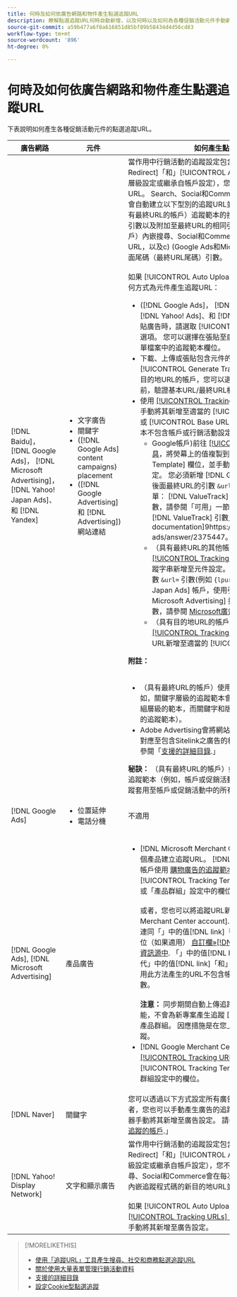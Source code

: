 ```yaml
---
title: 何時及如何依廣告網路和物件產生點選追蹤URL
description: 瞭解點選追蹤URL何時自動新增，以及何時以及如何為各種促銷活動元件手動新增。
source-git-commit: a59b477a6f8a616851d85bf89b58434d4d56cd83
workflow-type: tm+mt
source-wordcount: '896'
ht-degree: 0%

---
```


# 何時及如何依廣告網路和物件產生點選追蹤URL

下表說明如何產生各種促銷活動元件的點選追蹤URL。

| 廣告網路 | 元件 | 如何產生點選追蹤URL |
| ---- | ---- | ---- |
| [!DNL Baidu]， [!DNL Google Ads]， [!DNL Microsoft Advertising]， [!DNL Yahoo! Japan Ads]、和 [!DNL Yandex] | <ul><li>文字廣告</li><li>關鍵字</li><li>([!DNL Google Ads] content campaigns) placement</li><li>([!DNL Google Advertising] 和 [!DNL Advertising])網站連結</li></ul> | 當作用中行銷活動的追蹤設定包含選項時»[!UICONTROL EF Redirect]「和」[!UICONTROL Auto Upload]「 」（在促銷活動層級設定或繼承自帳戶設定），您不需要產生廣告群組元件的追蹤URL。 Search、Social和Commerce每次與廣告網路同步時，都會自動建立以下型別的追蹤URL並將其上傳到廣告網路： a) （具有最終URL的帳戶）追蹤範本的搜尋、Social和Commerce追蹤引數以及附加至最終URL的相同引數， b) （具有目的地URL的帳戶）內嵌搜尋、Social和Commerce追蹤程式碼的新目的地URL，以及c) (Google Ads和Microsoft Advertising帳戶)登陸頁面尾碼（最終URL尾碼）引數。<br><br>如果 [!UICONTROL Auto Upload] 選項停用，則您可透過下列任何方式為元件產生追蹤URL：<ul><li>([!DNL Google Ads]， [!DNL Microsoft Advertising]， [!DNL Yahoo! Ads]、和 [!DNL Yandex])當您從摘要檔案張貼廣告時，請選取 [!UICONTROL Generate Tracking URLs] 選項。 您可以選擇在張貼至廣告網路之前，驗證任何大量表單檔案中的追蹤範本欄位。</li><li>下載、上傳或張貼包含元件的大量表單檔案時，請選取 [!UICONTROL Generate Tracking URLs] 選項。 針對具有目的地URL的帳戶，您可以選擇在將檔案張貼至廣告網路之前，驗證基本URL/最終URL欄位欄位</li><li>使用 [[!UICONTROL Tracking URLs] 工具](/help/search-social-commerce/tools/click-tracking-url-generate.md) 以產生追蹤URL並手動將其新增至適當的 [!UICONTROL Tracking Template] 或 [!UICONTROL Base URL] 欄位。 <b>注意：</b> 您產生的追蹤範本不包含帳戶或行銷活動設定中指定的任何其他追蹤引數。<ul><li>Google帳戶)前往 [[!UICONTROL Tracking URLs] 工具](/help/search-social-commerce/tools/click-tracking-url-generate.md)，將熒幕上的值複製到適當的 [!UICONTROL Tracking Template] 欄位，並手動將整個追蹤字串新增至元件設定。 您必須新增 [!DNL Google Ads] [!DNL ValueTrack] 後面最終URL的引數 `&url=` 引數(例如 `{lpurl}`)。 如需清單： [!DNL ValueTrack] 表示追蹤範本中最終URL的引數，請參閱「可用」一節中的「僅限追蹤範本」引數 [!DNL ValueTrack] 引數」(位於[[!DNL Google Ads] documentation]9https://support.google.com/google-ads/answer/2375447。</li><li>（具有最終URL的其他帳戶）使用產生追蹤URL [[!UICONTROL Tracking URLs] 工具](/help/search-social-commerce/tools/click-tracking-url-generate.md)，並手動將整個追蹤字串新增至元件設定。 您必須在之後為最終URL新增引數 `&url=` 引數(例如 `{lpurl}`)。 對象 [!DNL Yahoo! Japan Ads] 帳戶，使用引數 `{lpurl}`. 如需清單： [!DNL Microsoft Advertising] 指示追蹤範本中最終URL的引數，請參閱 [Microsoft廣告檔案](https://help.bingads.microsoft.com/#apex/3/en/56799).</li><li>（具有目的地URL的帳戶）使用產生追蹤URL [[!UICONTROL Tracking URLs] 工具](/help/search-social-commerce/tools/click-tracking-url-generate.md)，並手動將追蹤URL新增至適當的 [!UICONTROL Base URL] 欄位。</li></ul></li></ul><b>附註：</b><br><br><ul><li>（具有最終URL的帳戶）使用最精細層級的追蹤範本（例如，關鍵字層級的追蹤範本會覆寫帳戶、行銷活動和廣告群組層級的範本，而關鍵字和版位的追蹤範本會覆寫關聯廣告的追蹤範本）。</li><li>Adobe Advertising會將網站連結的點按次數和產生的收入，對應至包含Sitelink之廣告的相關關鍵字，而非個別貼現。 請參閱「[支援的詳細目錄](/help/search-social-commerce/introduction/supported-inventory.md).」</li></ul><b>秘訣：</b> （具有最終URL的帳戶）如果您只在所需的最高層級建立追蹤範本（例如，帳戶或促銷活動層級追蹤範本），以將相同的追蹤套用至帳戶或促銷活動中的所有實體，則最容易管理追蹤。 |
| [!DNL Google Ads] | <ul><li>位置延伸</li><li>電話分機</li></ul> | 不適用 |
| [!DNL Google Ads], [!DNL Microsoft Advertising] | 產品廣告 | <ul><li>[!DNL Microsoft Merchant Center] 帳戶：手動為您中的每個產品建立追蹤URL。 [!DNL Microsoft Merchant Center] 帳戶使用 [購物廣告的追蹤範本格式](/help/search-social-commerce/tracking/formats-click-tracking-microsoft.md)，並手動將其新增至 [!UICONTROL Tracking Template] 「帳戶」、「促銷活動」或「產品群組」設定中的欄位。<br><br>或者，您也可以將追蹤URL新增至 [!DNL Microsoft Merchant Center account]. 若要這麼做，請包含追蹤URL，連同「」中的值[!DNL link]「或」[!DNL mobile_link]「 」欄位（如果適用） [自訂欄»[!DNL bingads_redirect]」在產品資訊源中](https://help.ads.microsoft.com/#apex/3/en/51084). 「」中的值[!DNL bingads_redirect]「欄位會取代」中的值[!DNL link]「和」[!DNL mobile_link]「欄位。 使用此方法產生的URL不包含帳戶設定中指定的任何追蹤引數。<br><br><b>注意：</b> 同步期間自動上傳追蹤的帳戶層級和促銷活動層級功能，不會為新專案產生追蹤 [!DNL Microsoft Advertising] 產品群組。 因應措施是在您上傳或張貼大量表單時產生追蹤。</li><li>[!DNL Google Merchant Center] 帳戶：使用產生追蹤URL [[!UICONTROL Tracking URLs] 工具](/help/search-social-commerce/tools/click-tracking-url-generate.md)，並手動將其新增至 [!UICONTROL Tracking Template] 帳戶、促銷活動或產品群組設定中的欄位。</li></ul> |
| [!DNL Naver] | 關鍵字 | 您可以透過以下方式設定所有廣告的點選追蹤 [大量工作表](/help/search-social-commerce/campaign-management/bulksheets/bulksheet-about.md). 或者，您也可以手動產生廣告的追蹤URL，並使用廣告網路的編輯器手動將其新增至廣告設定。 請參閱「[實作 [!DNL Naver] 僅限追蹤的帳戶](/help/search-social-commerce/campaign-management/naver-tracking-only-account-implement.md).」 |
| [!DNL Yahoo! Display Network] | 文字和顯示廣告 | 當作用中行銷活動的追蹤設定包含選項時»[!UICONTROL EF Redirect]「和」[!UICONTROL Auto Upload]「 （在促銷活動層級設定或繼承自帳戶設定），您不需要產生廣告的追蹤URL。 搜尋、Social和Commerce會在每次與廣告網路同步時，自動建立內嵌追蹤程式碼的新目的地URL並將其上傳到廣告網路。<br><br>如果 [!UICONTROL Auto Upload] 選項停用，然後您可以使用 [[!UICONTROL Tracking URLs] 工具](/help/search-social-commerce/tools/click-tracking-url-generate.md)，並使用廣告網路的編輯器手動將其新增至廣告設定。 |

>[!MORELIKETHIS]
>
>* [使用「追蹤URL」工具產生搜尋、社交和商務點選追蹤URL](/help/search-social-commerce/tools/click-tracking-url-generate.md)
>* [關於使用大量表單管理行銷活動資料](/help/search-social-commerce/campaign-management/bulksheets/bulksheet-about.md)
>* [支援的詳細目錄](/help/search-social-commerce/introduction/supported-inventory.md)
>* [設定Cookie型點選追蹤](/help/search-social-commerce/tracking/click-tracking-set-up.md)
